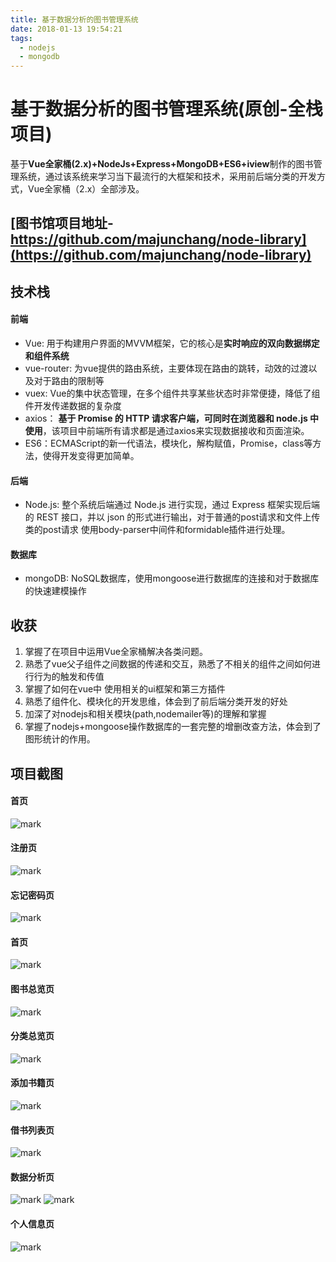 ```yaml
---
title: 基于数据分析的图书管理系统
date: 2018-01-13 19:54:21
tags:
  - nodejs
  - mongodb
---
```


# 基于数据分析的图书管理系统(原创-全栈项目)
基于**Vue全家桶(2.x)+NodeJs+Express+MongoDB+ES6+iview**制作的图书管理系统，通过该系统来学习当下最流行的大框架和技术，采用前后端分类的开发方式，Vue全家桶（2.x）全部涉及。

##  [图书馆项目地址-https://github.com/majunchang/node-library](https://github.com/majunchang/node-library)

## 技术栈

#### 前端
- Vue: 用于构建用户界面的MVVM框架，它的核心是**实时响应的双向数据绑定和组件系统**
- vue-router: 为vue提供的路由系统，主要体现在路由的跳转，动效的过渡以及对于路由的限制等
- vuex: Vue的集中状态管理，在多个组件共享某些状态时非常便捷，降低了组件开发传递数据的复杂度
- axios： **基于 Promise 的 HTTP 请求客户端，可同时在浏览器和 node.js 中使用**，该项目中前端所有请求都是通过axios来实现数据接收和页面渲染。
- ES6：ECMAScript的新一代语法，模块化，解构赋值，Promise，class等方法，使得开发变得更加简单。


#### 后端
- Node.js: 整个系统后端通过 Node.js 进行实现，通过 Express 框架实现后端的 REST 接口，并以 json 的形式进行输出，对于普通的post请求和文件上传类的post请求 使用body-parser中间件和formidable插件进行处理。


#### 数据库
- mongoDB: NoSQL数据库，使用mongoose进行数据库的连接和对于数据库的快速建模操作

## 收获

1. 掌握了在项目中运用Vue全家桶解决各类问题。
2. 熟悉了vue父子组件之间数据的传递和交互，熟悉了不相关的组件之间如何进行行为的触发和传值
3. 掌握了如何在vue中 使用相关的ui框架和第三方插件
4. 熟悉了组件化、模块化的开发思维，体会到了前后端分类开发的好处
5. 加深了对nodejs和相关模块(path,nodemailer等)的理解和掌握
6. 掌握了nodejs+mongoose操作数据库的一套完整的增删改查方法，体会到了图形统计的作用。

##  项目截图

#### 首页 
![mark](http://upload-images.jianshu.io/upload_images/5703029-c2313aaabe07a1f2.png?imageMogr2/auto-orient/strip%7CimageView2/2/w/1240)

#### 注册页
![mark](http://upload-images.jianshu.io/upload_images/5703029-e63712d3143900c5.png?imageMogr2/auto-orient/strip%7CimageView2/2/w/1240)
#### 忘记密码页
![mark](http://upload-images.jianshu.io/upload_images/5703029-b1e928eec2dac035.png?imageMogr2/auto-orient/strip%7CimageView2/2/w/1240)
#### 首页
![mark](http://upload-images.jianshu.io/upload_images/5703029-96c30091acd84714.png?imageMogr2/auto-orient/strip%7CimageView2/2/w/1240)
#### 图书总览页
![mark](http://upload-images.jianshu.io/upload_images/5703029-42b383bc477fa00b.png?imageMogr2/auto-orient/strip%7CimageView2/2/w/1240)
#### 分类总览页
![mark](http://upload-images.jianshu.io/upload_images/5703029-55ac86220e31077a.png?imageMogr2/auto-orient/strip%7CimageView2/2/w/1240)
#### 添加书籍页
![mark](http://upload-images.jianshu.io/upload_images/5703029-f80c2a427b18a43a.png?imageMogr2/auto-orient/strip%7CimageView2/2/w/1240)
#### 借书列表页
![mark](http://upload-images.jianshu.io/upload_images/5703029-dbaf941d90a8f2f4.png?imageMogr2/auto-orient/strip%7CimageView2/2/w/1240)
#### 数据分析页
![mark](http://upload-images.jianshu.io/upload_images/5703029-e0587f64bd83ff97.png?imageMogr2/auto-orient/strip%7CimageView2/2/w/1240)
![mark](http://upload-images.jianshu.io/upload_images/5703029-a1609c810cd1757b.png?imageMogr2/auto-orient/strip%7CimageView2/2/w/1240)
#### 个人信息页
![mark](http://upload-images.jianshu.io/upload_images/5703029-271ab218f761a24b.png?imageMogr2/auto-orient/strip%7CimageView2/2/w/1240)
